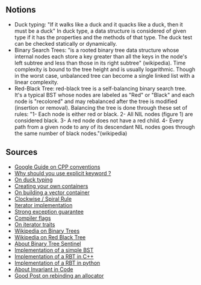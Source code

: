 ## Notions
* Duck typing: "If it walks like a duck and it quacks like a duck, then it must be a duck" In duck type, a data structure is considered of given type if it has the properties and the methods of that type. The duck test can be checked statically or dynamically.
* Binary Search Trees: "is a rooted binary tree data structure whose internal nodes each store a key greater than all the keys in the node's left subtree and less than those in its right subtree" (wikipedia). Time complexity is bound to the tree height and is usually logarithmic. Though in the worst case, unbalanced tree can become a single linked list with a linear complexity.
* Red-Black Tree: red-black tree is a self-balancing binary search tree. It's a typical BST whose nodes are labeled as "Red" or "Black" and each node is "recolored" and may rebalanced after the tree is modified (insertion or removal). Balancing the tree is done through these set of rules:
  "1- Each node is either red or black. 
  2- All NIL nodes (figure 1) are considered black. 
  3- A red node does not have a red child. 
  4- Every path from a given node to any of its descendant NIL nodes goes through the same number of black nodes."(wikipedia)   

## Sources
* [Google Guide on CPP conventions](https://google.github.io/styleguide/cppguide.html)
* [Why should you use explicit keyword ?](https://google.github.io/styleguide/cppguide.html#Implicit_Conversions)
* [On duck typing](https://en.wikipedia.org/wiki/Duck_typing)
* [Creating your own containers](https://stdcxx.apache.org/doc/stdlibug/16-3.html)
* [On building a vector container](https://medium.com/@vgasparyan1995/how-to-write-an-stl-compatible-container-fc5b994462c6)
* [Clockwise / Spiral Rule](http://c-faq.com/decl/spiral.anderson.html)
* [Iterator implementation](https://stackoverflow.com/questions/3582608/how-to-correctly-implement-custom-iterators-and-const-iterators)
* [Strong exception guarantee](https://stackoverflow.com/questions/12137555/strong-exception-guarantee-vs-basic-exception-guarantee)
* [Compiler flags](https://gcc.gnu.org/onlinedocs/gcc-11.2.0/gcc/Overall-Options.html#Overall-Options)
* [On iterator traits](https://www.fluentcpp.com/2018/05/08/std-iterator-deprecated/)
* [Wikipedia on Binary Trees](https://en.wikipedia.org/wiki/Binary_search_tree)
* [Wikipedia on Red Black Tree](https://en.wikipedia.org/wiki/Red%E2%80%93black_tree)
* [About Binary Tree Sentinel](https://en.wikipedia.org/wiki/Sentinel_node#Search_in_a_binary_tree)
* [Implementation of a simple BST](https://hurna.io/fr/academy/data_structures/bst.html)
* [Implementation of a RBT in C++](https://www.programiz.com/dsa/red-black-tree)
* [Implementation of a RBT in python](https://brilliant.org/wiki/red-black-tree/)
* [About Invariant in Code](https://en.wikipedia.org/wiki/Loop_invariant)
* [Good Post on rebinding an allocator](https://stackoverflow.com/questions/14148756/what-does-template-rebind-do)
